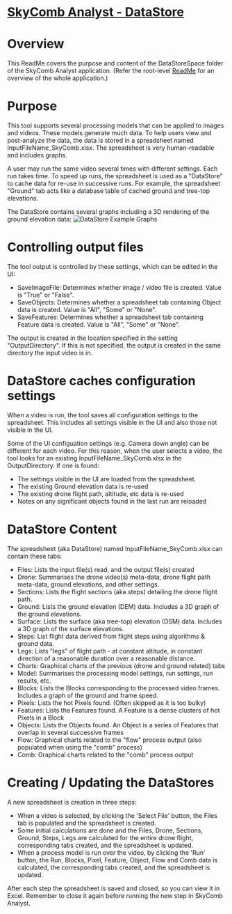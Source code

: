 # [SkyComb Analyst - DataStore](https://github.com/PhilipQuirke/SkyCombAnalystHelp/) 

# Overview
This ReadMe covers the purpose and content of the DataStoreSpace folder of the SkyComb Analyst application.
(Refer the root-level [ReadMe](./ReadMe.md) for an overview of the whole application.)


# Purpose
This tool supports several processing models that can be applied to images and videos. 
These models generate much data. To help users view and post-analyze the data, the data is stored in a spreadsheet 
named InputFileName_SkyComb.xlsx. The spreadsheet is very human-readable and includes graphs.

A user may run the same video several times with different settings. Each run takes time. 
To speed up runs, the spreadsheet is used as a "DataStore" to cache data for re-use in successive runs.
For example, the spreadsheet "Ground" tab acts like a database table of cached ground and tree-top elevations. 

The DataStore contains several graphs including a 3D rendering of the ground elevation data:
![DataStore Example Graphs](./Static/XlsExampleGraphs.png?raw=true "DataStore Example Graphs")


# Controlling output files
The tool output is controlled by these settings, which can be edited in the UI:
- SaveImageFile: Determines whether image / video file is created. Value is "True" or "False". 
- SaveObjects: Determines whether a spreadsheet tab containing Object data is created. Value is "All", "Some" or "None". 
- SaveFeatures: Determines whether a spreadsheet tab containing Feature data is created. Value is "All", "Some" or "None". 

The output is created in the location specified in the setting "OutputDirectory". 
If this is not specified, the output is created in the same directory the input video is in.
		

# DataStore caches configuration settings
When a video is run, the tool saves all configuration settings to the spreadsheet. 
This includes all settings visible in the UI and also those not visible in the UI.

Some of the UI configuation settings (e.g. Camera down angle) can be different for each video. 
For this reason, when the user selects a video, the tool looks for an existing InputFileName_SkyComb.xlsx 
in the OutputDirectory. If one is found:
- The settings visible in the UI are loaded from the spreadsheet.
- The existing Ground elevation data is re-used
- The existing drone flight path, altitude, etc data is re-used
- Notes on any significant objects found in the last run are reloaded


# DataStore Content
The spreadsheet (aka DataStore) named InputFileName_SkyComb.xlsx can contain these tabs:
- Files: Lists the input file(s) read, and the output file(s) created
- Drone: Summarises the drone video(s) meta-data, drone flight path meta-data, ground elevations, and other settings.
- Sections: Lists the flight sections (aka steps) detailing the drone flight path. 
- Ground: Lists the ground elevation (DEM) data. Includes a 3D graph of the ground elevations.
- Surface: Lists the surface (aka tree-top) elevation (DSM) data. Includes a 3D graph of the surface elevations.
- Steps: List flight data derived from flight steps using algorithms & ground data.  
- Legs: Lists "legs" of flight path - at constant altitude, in constant direction of a reasonable duration over a reasonable distance. 
- Charts: Graphical charts of the previous (drone and ground related) tabs
- Model: Summarises the processing model settings, run settings, run results, etc.
- Blocks: Lists the Blocks corresponding to the processed video frames. Includes a graph of the ground and frame speed.
- Pixels: Lists the hot Pixels found. (Often skipped as it is too bulky)
- Features: Lists the Features found. A Feature is a dense clusters of hot Pixels in a Block
- Objects: Lists the Objects found. An Object is a series of Features that overlap in several successive frames 
- Flow: Graphical charts related to the "flow" process output (also populated when using the "comb" process)
- Comb: Graphical charts related to the "comb" process output


# Creating / Updating the DataStores 
A new spreadsheet is creation in three steps:
- When a video is selected, by clicking the 'Select File' button, the Files tab is populated and the spreadsheet is created.
- Some initial calculations are done and the Files, Drone, Sections, Ground, Steps, Legs are calculated for the entire drone flight, corresponding tabs created, and the spreadsheet is updated.
- When a process model is run over the video, by clicking the 'Run' button, the Run, Blocks, Pixel, Feature, Object, Flow and Comb data is calculated, the corresponding tabs created, and the spreadsheet is updated.

After each step the spreadsheet is saved and closed, so you can view it in Excel. 
Remember to close it again before running the new step in SkyComb Analyst.

